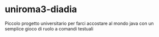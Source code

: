 # uniroma3-diadia
Piccolo progetto universitario per farci accostare al mondo java con un semplice gioco di ruolo a comandi testuali
